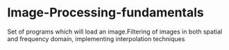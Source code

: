 # Image-Processing-fundamentals
Set of programs which will load an image.Filtering of images in both spatial and frequency domain, implementing interpolation techniques
